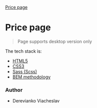 [Price page](https://dereviankoviacheslav.github.io/price-page/)
# Price page
> Page supports desktop version only
> 
The tech stack is:
- [HTML5](https://en.wikipedia.org/wiki/HTML5)
- [CSS3](https://en.wikipedia.org/wiki/Cascading_Style_Sheets)
- [Sass (Scss)](https://sass-lang.com/)
- [BEM methodology](https://en.bem.info/methodology/)
### Author
- Derevianko Viacheslav